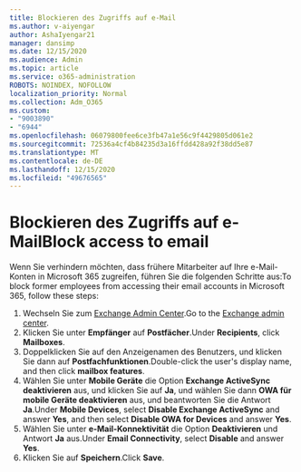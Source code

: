 ```yaml
---
title: Blockieren des Zugriffs auf e-Mail
ms.author: v-aiyengar
author: AshaIyengar21
manager: dansimp
ms.date: 12/15/2020
ms.audience: Admin
ms.topic: article
ms.service: o365-administration
ROBOTS: NOINDEX, NOFOLLOW
localization_priority: Normal
ms.collection: Adm_O365
ms.custom:
- "9003890"
- "6944"
ms.openlocfilehash: 06079800fee6ce3fb47a1e56c9f4429805d061e2
ms.sourcegitcommit: 72536a4cf4b84235d3a16ffdd428a92f38dd5e87
ms.translationtype: MT
ms.contentlocale: de-DE
ms.lasthandoff: 12/15/2020
ms.locfileid: "49676565"
---
```

# <a name="block-access-to-email"></a><span data-ttu-id="73d04-102">Blockieren des Zugriffs auf e-Mail</span><span class="sxs-lookup"><span data-stu-id="73d04-102">Block access to email</span></span>

<span data-ttu-id="73d04-103">Wenn Sie verhindern möchten, dass frühere Mitarbeiter auf Ihre e-Mail-Konten in Microsoft 365 zugreifen, führen Sie die folgenden Schritte aus:</span><span class="sxs-lookup"><span data-stu-id="73d04-103">To block former employees from accessing their email accounts in Microsoft 365, follow these steps:</span></span>

1. <span data-ttu-id="73d04-104">Wechseln Sie zum [Exchange Admin Center](https://go.microsoft.com/fwlink/?linkid=2138629).</span><span class="sxs-lookup"><span data-stu-id="73d04-104">Go to the [Exchange admin center](https://go.microsoft.com/fwlink/?linkid=2138629).</span></span>
1. <span data-ttu-id="73d04-105">Klicken Sie unter **Empfänger** auf **Postfächer**.</span><span class="sxs-lookup"><span data-stu-id="73d04-105">Under **Recipients**, click **Mailboxes**.</span></span>
1. <span data-ttu-id="73d04-106">Doppelklicken Sie auf den Anzeigenamen des Benutzers, und klicken Sie dann auf **Postfachfunktionen**.</span><span class="sxs-lookup"><span data-stu-id="73d04-106">Double-click the user's display name, and then click **mailbox features**.</span></span>
1. <span data-ttu-id="73d04-107">Wählen Sie unter **Mobile Geräte** die Option **Exchange ActiveSync deaktivieren** aus, und klicken Sie auf **Ja**, und wählen Sie dann **OWA für mobile Geräte deaktivieren** aus, und beantworten Sie die Antwort **Ja**.</span><span class="sxs-lookup"><span data-stu-id="73d04-107">Under **Mobile Devices**, select **Disable Exchange ActiveSync** and answer **Yes**, and then select **Disable OWA for Devices** and answer **Yes**.</span></span>
1. <span data-ttu-id="73d04-108">Wählen Sie unter **e-Mail-Konnektivität** die Option **Deaktivieren** und Antwort **Ja** aus.</span><span class="sxs-lookup"><span data-stu-id="73d04-108">Under **Email Connectivity**, select **Disable** and answer **Yes**.</span></span>
1. <span data-ttu-id="73d04-109">Klicken Sie auf **Speichern**.</span><span class="sxs-lookup"><span data-stu-id="73d04-109">Click **Save**.</span></span>
